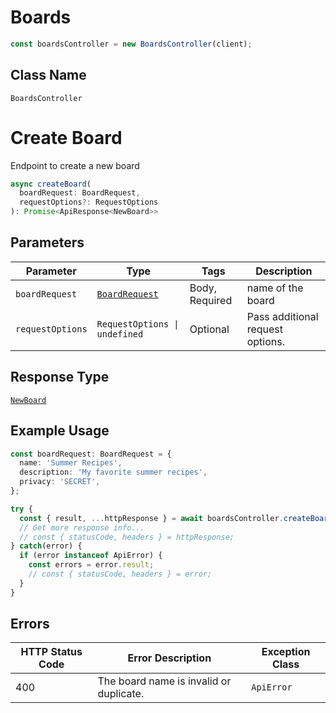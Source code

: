 # Boards

```ts
const boardsController = new BoardsController(client);
```

## Class Name

`BoardsController`


# Create Board

Endpoint to create a new board

```ts
async createBoard(
  boardRequest: BoardRequest,
  requestOptions?: RequestOptions
): Promise<ApiResponse<NewBoard>>
```

## Parameters

| Parameter | Type | Tags | Description |
|  --- | --- | --- | --- |
| `boardRequest` | [`BoardRequest`](../../doc/models/board-request.md) | Body, Required | name of the board |
| `requestOptions` | `RequestOptions \| undefined` | Optional | Pass additional request options. |

## Response Type

[`NewBoard`](../../doc/models/new-board.md)

## Example Usage

```ts
const boardRequest: BoardRequest = {
  name: 'Summer Recipes',
  description: 'My favorite summer recipes',
  privacy: 'SECRET',
};

try {
  const { result, ...httpResponse } = await boardsController.createBoard(boardRequest);
  // Get more response info...
  // const { statusCode, headers } = httpResponse;
} catch(error) {
  if (error instanceof ApiError) {
    const errors = error.result;
    // const { statusCode, headers } = error;
  }
}
```

## Errors

| HTTP Status Code | Error Description | Exception Class |
|  --- | --- | --- |
| 400 | The board name is invalid or duplicate. | `ApiError` |


